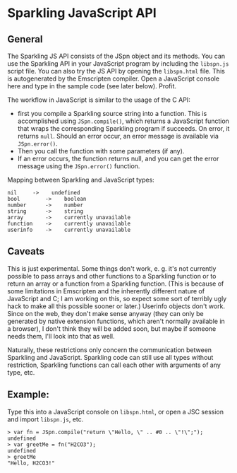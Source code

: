 Sparkling JavaScript API
========================

General
-------
The Sparkling JS API consists of the JSpn object and its methods.
You can use the Sparkling API in your JavaScript program by
including the `libspn.js` script file. You can also try the JS
API by opening the `libspn.html` file. This is autogenerated by
the Emscripten compiler. Open a JavaScript console here and type
in the sample code (see later below). Profit.


The workflow in JavaScript is similar to the usage of the C API:
 - first you compile a Sparkling source string into a function.
   This is accomplished using `JSpn.compile()`, which returns
   a JavaScript function that wraps the corresponding Sparkling
   program if succeeds. On error, it returns `null`. Should an
   error occur, an error message is available via `JSpn.error()`.
 - Then you call the function with some parameters (if any).
 - If an error occurs, the function returns null, and you can
   get the error message using the `JSpn.error()` function.


Mapping between Sparkling and JavaScript types:

	nil		->	  undefined
	bool		->	  boolean
	number		->	  number
	string		->	  string
	array		->	  currently unavailable
	function	->	  currently unavailable
	userinfo	->	  currently unavailable

Caveats
-------

This is just experimental. Some things don't work, e. g. it's not
currently possible to pass arrays and other functions to a
Sparkling function or to return an array or a function from
a Sparkling function. (This is because of some limitations in
Emscripten and the inherently different nature of JavaScript and
C; I am working on this, so expect some sort of terribly ugly
hack to make all this possible sooner or later.)
Userinfo objects don't work. Since on the web, they don't
make sense anyway (they can only be generated by native extension
functions, which aren't normally available in a browser), I don't
think they will be added soon, but maybe if someone needs them,
I'll look into that as well.

Naturally, these restrictions only concern the communication
between Sparkling and JavaScript. Sparkling code can still use
all types without restriction, Sparkling functions can call each
other with arguments of any type, etc.

Example:
--------
Type this into a JavaScript console on `libspn.html`, or open a JSC
session and import `libspn.js`, etc.

    > var fn = JSpn.compile("return \"Hello, \" .. #0 .. \"!\";");
    undefined
    > var greetMe = fn("H2CO3");
    undefined
    > greetMe
    "Hello, H2CO3!"

